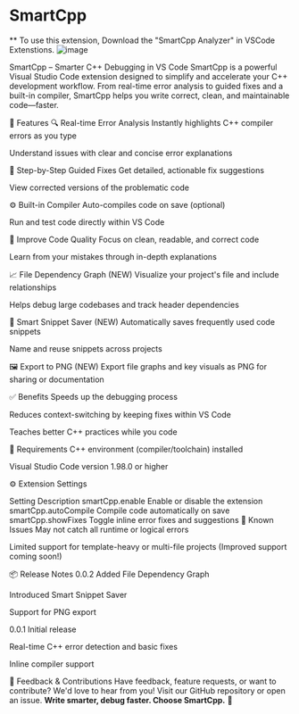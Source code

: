 # SmartCpp
** To use this extension, Download the "SmartCpp Analyzer" in VSCode Extenstions.
![image](https://github.com/user-attachments/assets/52fae977-4f1b-4d85-af6e-1468b4a8255c)


SmartCpp – Smarter C++ Debugging in VS Code
SmartCpp is a powerful Visual Studio Code extension designed to simplify and accelerate your C++ development workflow. From real-time error analysis to guided fixes and a built-in compiler, SmartCpp helps you write correct, clean, and maintainable code—faster.

🚀 Features
🔍 Real-time Error Analysis
Instantly highlights C++ compiler errors as you type

Understand issues with clear and concise error explanations

🧭 Step-by-Step Guided Fixes
Get detailed, actionable fix suggestions

View corrected versions of the problematic code

⚙️ Built-in Compiler
Auto-compiles code on save (optional)

Run and test code directly within VS Code

🧠 Improve Code Quality
Focus on clean, readable, and correct code

Learn from your mistakes through in-depth explanations

📈 File Dependency Graph (NEW)
Visualize your project's file and include relationships

Helps debug large codebases and track header dependencies

💾 Smart Snippet Saver (NEW)
Automatically saves frequently used code snippets

Name and reuse snippets across projects

🖼️ Export to PNG (NEW)
Export file graphs and key visuals as PNG for sharing or documentation

✅ Benefits
Speeds up the debugging process

Reduces context-switching by keeping fixes within VS Code

Teaches better C++ practices while you code

🔧 Requirements
C++ environment (compiler/toolchain) installed

Visual Studio Code version 1.98.0 or higher

⚙️ Extension Settings

Setting	Description
smartCpp.enable	Enable or disable the extension
smartCpp.autoCompile	Compile code automatically on save
smartCpp.showFixes	Toggle inline error fixes and suggestions
🐞 Known Issues
May not catch all runtime or logical errors

Limited support for template-heavy or multi-file projects (Improved support coming soon!)

📦 Release Notes
0.0.2
Added File Dependency Graph

Introduced Smart Snippet Saver

Support for PNG export

0.0.1
Initial release

Real-time C++ error detection and basic fixes

Inline compiler support

💬 Feedback & Contributions
Have feedback, feature requests, or want to contribute? We'd love to hear from you! Visit our GitHub repository or open an issue.
**Write smarter, debug faster. Choose SmartCpp.** 🚀
